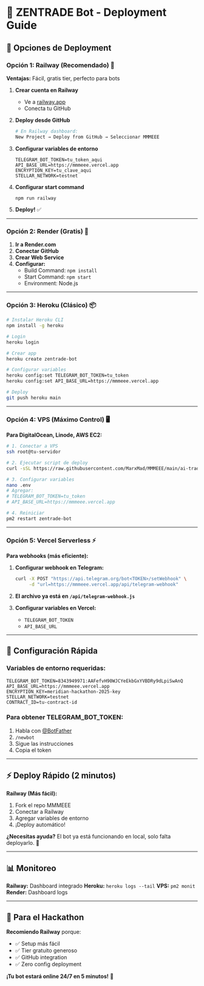 # 🤖 ZENTRADE Bot - Deployment Guide

## 🎯 Opciones de Deployment

### **Opción 1: Railway (Recomendado) 🚂**

**Ventajas:** Fácil, gratis tier, perfecto para bots

1. **Crear cuenta en Railway**
   - Ve a [railway.app](https://railway.app)
   - Conecta tu GitHub

2. **Deploy desde GitHub**
   ```bash
   # En Railway dashboard:
   New Project → Deploy from GitHub → Seleccionar MMMEEE
   ```

3. **Configurar variables de entorno**
   ```
   TELEGRAM_BOT_TOKEN=tu_token_aqui
   API_BASE_URL=https://mmmeee.vercel.app
   ENCRYPTION_KEY=tu_clave_aqui
   STELLAR_NETWORK=testnet
   ```

4. **Configurar start command**
   ```
   npm run railway
   ```

5. **Deploy!** ✅

---

### **Opción 2: Render (Gratis) 🎨**

1. **Ir a Render.com**
2. **Conectar GitHub**
3. **Crear Web Service**
4. **Configurar:**
   - Build Command: `npm install`
   - Start Command: `npm start`
   - Environment: Node.js

---

### **Opción 3: Heroku (Clásico) 📦**

```bash
# Instalar Heroku CLI
npm install -g heroku

# Login
heroku login

# Crear app
heroku create zentrade-bot

# Configurar variables
heroku config:set TELEGRAM_BOT_TOKEN=tu_token
heroku config:set API_BASE_URL=https://mmmeee.vercel.app

# Deploy
git push heroku main
```

---

### **Opción 4: VPS (Máximo Control) 🖥️**

**Para DigitalOcean, Linode, AWS EC2:**

```bash
# 1. Conectar a VPS
ssh root@tu-servidor

# 2. Ejecutar script de deploy
curl -sSL https://raw.githubusercontent.com/MarxMad/MMMEEE/main/ai-trade-bot/telegram-bot/deploy-vps.sh | bash

# 3. Configurar variables
nano .env
# Agregar:
# TELEGRAM_BOT_TOKEN=tu_token
# API_BASE_URL=https://mmmeee.vercel.app

# 4. Reiniciar
pm2 restart zentrade-bot
```

---

### **Opción 5: Vercel Serverless** ⚡

**Para webhooks (más eficiente):**

1. **Configurar webhook en Telegram:**
   ```bash
   curl -X POST "https://api.telegram.org/bot<TOKEN>/setWebhook" \
        -d "url=https://mmmeee.vercel.app/api/telegram-webhook"
   ```

2. **El archivo ya está en `/api/telegram-webhook.js`**

3. **Configurar variables en Vercel:**
   - `TELEGRAM_BOT_TOKEN`
   - `API_BASE_URL`

---

## 🔧 Configuración Rápida

### **Variables de entorno requeridas:**
```env
TELEGRAM_BOT_TOKEN=8343949971:AAFefvH90WJCYeEkbGxYVBDRy9dLpiSwAnQ
API_BASE_URL=https://mmmeee.vercel.app
ENCRYPTION_KEY=meridian-hackathon-2025-key
STELLAR_NETWORK=testnet
CONTRACT_ID=tu-contract-id
```

### **Para obtener TELEGRAM_BOT_TOKEN:**
1. Habla con [@BotFather](https://t.me/botfather)
2. `/newbot`
3. Sigue las instrucciones
4. Copia el token

---

## ⚡ Deploy Rápido (2 minutos)

**Railway (Más fácil):**
1. Fork el repo MMMEEE
2. Conectar a Railway
3. Agregar variables de entorno
4. ¡Deploy automático!

**¿Necesitas ayuda?** El bot ya está funcionando en local, solo falta deployarlo. 🚀

---

## 📊 Monitoreo

**Railway:** Dashboard integrado
**Heroku:** `heroku logs --tail`
**VPS:** `pm2 monit`
**Render:** Dashboard logs

---

## 🎯 Para el Hackathon

**Recomiendo Railway** porque:
- ✅ Setup más fácil
- ✅ Tier gratuito generoso
- ✅ GitHub integration
- ✅ Zero config deployment

**¡Tu bot estará online 24/7 en 5 minutos!** 🤖
